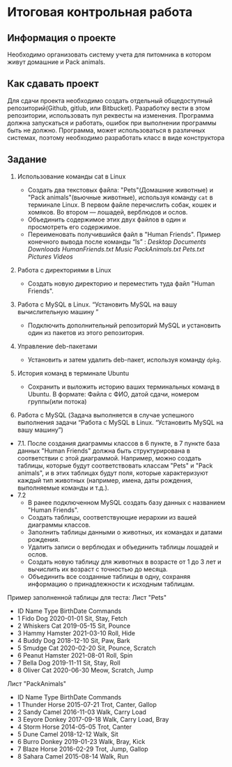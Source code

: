# Итоговая контрольная работа

## Информация о проекте
Необходимо организовать систему учета для питомника в котором живут домашние и Pack animals. 

## Как сдавать проект
Для сдачи проекта необходимо создать отдельный общедоступный репозиторий(Github, gitlub, или Bitbucket). Разработку вести в этом репозитории, использовать пул реквесты на изменения. Программа должна запускаться и работать, ошибок при выполнении программы быть не должно. Программа, может использоваться в различных системах, поэтому необходимо разработать класс в виде конструктора 

## Задание

1. Использование команды cat в Linux
   - Создать два текстовых файла: "Pets"(Домашние животные) и "Pack animals"(вьючные животные), используя команду `cat` в терминале Linux. В первом файле перечислить собак, кошек и хомяков. Во втором — лошадей, верблюдов и ослов.
   - Объединить содержимое этих двух файлов в один и просмотреть его содержимое.
   - Переименовать получившийся файл в "Human Friends".
Пример конечного вывода после команды “ls” :
*Desktop Documents Downloads  HumanFriends.txt  Music  PackAnimals.txt  Pets.txt  Pictures  Videos*

2. Работа с директориями в Linux
   - Создать новую директорию и переместить туда файл "Human Friends".

3. Работа с MySQL в Linux. “Установить MySQL на вашу вычислительную машину ”
   - Подключить дополнительный репозиторий MySQL и установить один из пакетов из этого репозитория.

4. Управление deb-пакетами
   - Установить и затем удалить deb-пакет, используя команду `dpkg`.

5. История команд в терминале Ubuntu
   - Сохранить и выложить историю ваших терминальных команд в Ubuntu.
В формате: Файла с ФИО, датой сдачи, номером группы(или потока)

7. Работа с MySQL (Задача выполняется в случае успешного выполнения задачи “Работа с MySQL в Linux. “Установить MySQL на вашу машину”)

* 7.1. После создания диаграммы классов в 6 пункте, в 7 пункте база данных "Human Friends" должна быть структурирована в соответствии с этой диаграммой. Например, можно создать таблицы, которые будут соответствовать классам "Pets" и "Pack animals", и в этих таблицах будут поля, которые характеризуют каждый тип животных (например, имена, даты рождения, выполняемые команды и т.д.). 
* 7.2
   - В ранее подключенном MySQL создать базу данных с названием "Human Friends".
   - Создать таблицы, соответствующие иерархии из вашей диаграммы классов.
   - Заполнить таблицы данными о животных, их командах и датами рождения.
   - Удалить записи о верблюдах и объединить таблицы лошадей и ослов.
   - Создать новую таблицу для животных в возрасте от 1 до 3 лет и вычислить их возраст с точностью до месяца.
   - Объединить все созданные таблицы в одну, сохраняя информацию о принадлежности к исходным таблицам.

Пример заполненной таблицы для теста:
Лист "Pets"
* ID	Name	    Type	BirthDate	Commands
* 1	Fido	    Dog	    2020-01-01	Sit, Stay, Fetch
* 2	Whiskers	Cat	    2019-05-15	Sit, Pounce
* 3	Hammy	    Hamster	2021-03-10	Roll, Hide
* 4	Buddy	    Dog	    2018-12-10	Sit, Paw, Bark
* 5	Smudge	    Cat	    2020-02-20	Sit, Pounce, Scratch
* 6	Peanut	    Hamster	2021-08-01	Roll, Spin
* 7	Bella	    Dog	    2019-11-11	Sit, Stay, Roll
* 8	Oliver	    Cat	    2020-06-30	Meow, Scratch, Jump

Лист "PackAnimals"
* ID	Name	Type	BirthDate	Commands
* 1	Thunder	Horse	2015-07-21	Trot, Canter, Gallop
* 2	Sandy	Camel	2016-11-03	Walk, Carry Load
* 3	Eeyore	Donkey	2017-09-18	Walk, Carry Load, Bray
* 4	Storm	Horse	2014-05-05	Trot, Canter
* 5	Dune	Camel	2018-12-12	Walk, Sit
* 6	Burro	Donkey	2019-01-23	Walk, Bray, Kick
* 7	Blaze	Horse	2016-02-29	Trot, Jump, Gallop
* 8	Sahara	Camel	2015-08-14	Walk, Run